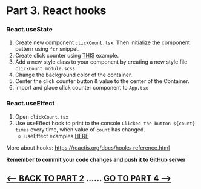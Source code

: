 <h1>Part 3. React hooks</h1>

<h3>React.useState</h3>

1. Create new component ``clickCount.tsx``. Then initialize the component pattern using ``fcr`` snippet.
2. Create click counter using [THIS](https://reactjs.org/docs/hooks-intro.html) example.
3. Add a new style class to your component by creating a new style file ``clickCount.module.scss``.
4. Change the background color of the container.
5. Center the click counter button & value to the center of the Container.
6. Import and place click counter component to ``App.tsx``

<h3>React.useEffect</h3>

1. Open ``clickCount.tsx``
2. Use useEffect hook to print to the console ``Clicked the button ${count} times`` every time, when value of ``count`` has changed.
    * useEffect examples [HERE](https://dev.to/trunghieu99tt/you-don-t-know-useeffect-4j9h)

More about hooks: https://reactjs.org/docs/hooks-reference.html

<b>Remember to commit your code changes and push it to GitHub server</b>

## [<-- BACK TO PART 2](https://github.com/JoniRinta-Kahila/portfolioproject/blob/main/docs/sass.md) ...... [GO TO PART 4 -->](https://github.com/JoniRinta-Kahila/portfolioproject/blob/main/docs/router.md)


